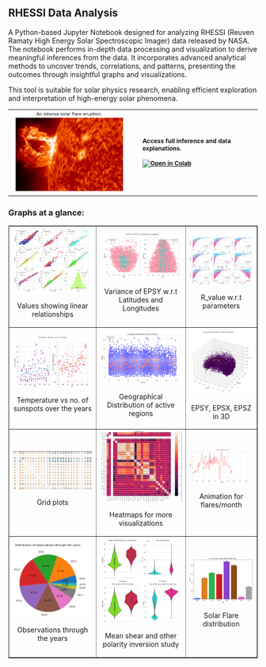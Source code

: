 ## RHESSI Data Analysis

A Python-based Jupyter Notebook designed for analyzing RHESSI (Reuven Ramaty High Energy Solar Spectroscopic Imager) data released by NASA. The notebook performs in-depth data processing and visualization to derive meaningful inferences from the data. It incorporates advanced analytical methods to uncover trends, correlations, and patterns, presenting the outcomes through insightful graphs and visualizations. 

This tool is suitable for solar physics research, enabling efficient exploration and interpretation of high-energy solar phenomena.

<div align="center">
<table border="0" cellspacing="0" cellpadding="0">
    <tr>
      <td style="padding-right: 30px;">
        <img src="assets/sun.png" alt="AgentOps Logo" width="280"/>
      </td>
      <td style="vertical-align: middle; font-size: 12px; font-weight: bold;">
        Access full inference and data explanations.<br><br>
        <a href="https://colab.research.google.com/drive/1DCyY4cMxuqChcNev5wiy8-w4dat4m6Sl?usp=sharing">
          <img src="https://colab.research.google.com/assets/colab-badge.svg" alt="Open in Colab"/>
        </a>
      </td>
    </tr>
</table>
</div>

### Graphs at a glance: 

<div align="center">
<table border="1" cellspacing="15" cellpadding="15">
  <tr>
    <td align="center">
      <img src="assets/1.png" alt="Sun" width="220"/><br>
      <p>Values showing linear relationships</p>
    </td>
    <td align="center">
      <img src="assets/2.png" alt="Sun" width="220"/><br>
      <p>Variance of EPSY w.r.t Latitudes and Longitudes</p>
    </td>
    <td align="center">
      <img src="assets/3.png" alt="Sun" width="220"/><br>
      <p>R_value w.r.t parameters</p>
    </td>
  </tr>
  <tr>
    <td align="center">
      <img src="assets/temp.png" alt="Sun" width="220"/><br>
      <p>Temperature vs no. of sunspots over the years</p>
    </td>
    <td align="center">
      <img src="assets/distri.png" alt="Sun" width="220"/><br>
      <p>Geographical Distribution of active regions</p>
    </td>
    <td align="center">
      <img src="assets/3d.png" alt="Sun" width="220"/><br>
      <p>EPSY, EPSX, EPSZ in 3D</p>
    </td>
  </tr>
  <tr>
    <td align="center">
      <img src="assets/big1.png" alt="Sun" width="220"/><br>
      <p>Grid plots</p>
    </td>
    <td align="center">
      <img src="assets/big2.png" alt="Sun" width="220"/><br>
      <p>Heatmaps for more visualizations</p>
    </td>
    <td align="center">
      <img src="assets/animation.png" alt="Sun" width="220"/><br>
      <p>Animation for flares/month</p>
    </td>
  </tr>
  <tr>
    <td align="center">
      <img src="assets/pie.png" alt="Sun" width="220"/><br>
      <p>Observations through the years</p>
    </td>
    <td align="center">
      <img src="assets/violin.png" alt="Sun" width="220"/><br>
      <p>Mean shear and other polarity inversion study</p>
    </td>
    <td align="center">
      <img src="assets/bar.png" alt="bar" width="220"/><br>
      <p>Solar Flare distribution</p>
    </td>
  </tr>
</table>
</div>
